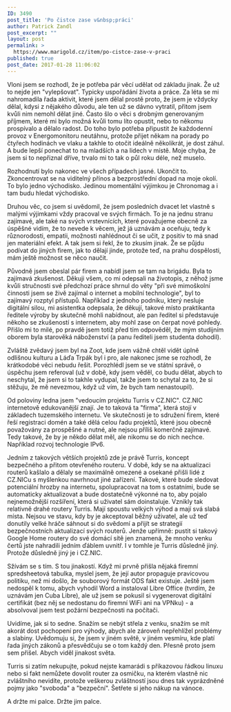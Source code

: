 ```yaml
---
ID: 3490
post_title: 'Po čistce zase v&nbsp;práci'
author: Patrick Zandl
post_excerpt: ""
layout: post
permalink: >
  https://www.marigold.cz/item/po-cistce-zase-v-praci
published: true
post_date: 2017-01-28 11:06:02
---
```

<p>Vloni jsem se rozhodl, že je potřeba pár věcí udělat od základu jinak. Že už to nejde jen "vylepšovat". Typicky uspořádání života a práce. Za léta se mi nahromadila řada aktivit, které jsem dělal prostě proto, že jsem je vždycky dělal, kdysi z nějakého důvodu, ale ten už se dávno vytratil, přitom jsem kvůli nim nemohl dělat jiné. Často šlo o věci s drobným generovaným příjmem, které mi bylo možná kvůli tomu líto opustit, nebo to někomu prospívalo a dělalo radost. Do toho bylo potřeba připustit že každodenní provoz v Energomonitoru neutáhnu, protože přijet někam na porady po čtyřech hodinách ve vlaku a takhle to otočit ideálně několikrát, je dost záhul. A bude lepší ponechat to na mladších a na lidech v místě. Moje chyba, že jsem si to nepřiznal dříve, trvalo mi to tak o půl roku déle, než muselo.</p><!--more--><p>Rozhodnutí bylo nakonec ve všech případech jasné. Ukončit to. Zkoncentrovat se na viditelný přínos a bezprostřední dopad na moje okolí. To bylo jedno východisko. Jedinou momentální výjimkou je Chronomag a i tam budu hledat východisko.</p>
<p>Druhou věc, co jsem si uvědomil, že jsem posledních dvacet let vlastně s malými výjimkami vždy pracoval ve svých firmách. To je na jednu stranu zajímavé, ale také na svých vrstevnících, které považujeme obecně za úspěšné vidím, že to nevede k věcem, jež já uznávám a oceňuju, tedy k různorodosti, empatii, možnosti nahlédnout či se učit, z positiv to má snad jen materiální efekt. A tak jsem si řekl, že to zkusím jinak. Že se půjdu podívat do jiných firem, jak to dělají jinde, protože teď, na prahu dospělosti, mám ještě možnost se něco naučit.</p>
<p>Původně jsem obeslal pár firem a nabídl jsem se tam na brigádu. Byla to zajímavá zkušenost. Děkuji všem, co mi odepsali na životopis, z něhož jsme kvůli stručnosti své předchozí práce shrnul do věty "při své mimoškolní činnosti jsem se živě zajímal o internet a mobilní technologie", byl to zajímavý rozptyl přístupů. Například z jednoho podniku, který nesluje digitální silou, mi asistentka odepsala, že děkují, takové místo praktikanta ředitele výroby by skutečně mohli nabídnout, ale pan ředitel si představuje někoho se zkušeností s internetem, aby mohl zase on čerpat nové pohledy. Přišlo mi to milé, po pravdě jsem totiž před tím odpověděl, že mým studijním oborem byla starověká náboženství (a panu řediteli jsem studenta dohodil).</p>
<p>Zvláště zvědavý jsem byl na Zoot, kde jsem vážně chtěl vidět úplně odlišnou kulturu a Láďa Trpák byl i pro, ale nakonec jsme se rozhodl, že krátkodobé věci nebudu řešit. Porozhlédl jsem se ve státní správě, o úspěchu jsem referoval (už v době, kdy jsem věděl, co budu dělat, abych to neschytal, že jsem si to takhle vydupal, takže jsem to schytal za to, že si stěžuju, že mě nevezmou, když už vím, že bych tam nenastoupil).</p>
<p>Od poloviny ledna jsem "vedoucím projektu Turris v CZ.NIC". CZ.NIC internetově edukovanější znají. Je to taková ta "firma", která stojí v základech tuzemského internetu. Ve skutečnosti je to sdružení firem, které řeší registraci domén a také dělá celou řadu projektů, které jsou obecně považovány za prospěšné a nutné, ale nejsou příliš komerčně zajímavé. Tedy takové, že by je někdo dělat měl, ale nikomu se do nich nechce. Například rozvoj technologie IPv6.</p>
<p>Jedním z takových větších projektů zde je právě Turris, koncept bezpečného a přitom otevřeného routeru. V době, kdy se na aktualizaci routerů kašlalo a dělaly se maximálně omezené a osekané přišli lidé z CZ.NICu s myšlenkou navrhnout jiné zařízení. Takové, které bude sledovat potenciální hrozby na internetu, spolupracovat na tom s ostatními, bude se automaticky aktualizovat a bude dostatečně výkonné na to, aby pojalo nejnemožnější rozšíření, která si uživatel sám doinstaluje. Vznikly tak relativně drahé routery Turris. Mají spoustu velkých výhod a mají svá slabá místa. Nejsou ve stavu, kdy by je akceptoval běžný uživatel, ale už teď donutily velké hráče sáhnout si do svědomí a přijít se strategií bezpečnostních aktualizací svých routerů. Jenže upřímně: pustit si takový Google Home routery do své domácí sítě jen znamená, že mnoho venku čertů jste nahradili jedním ďáblem uvnitř. I v tomhle je Turris důsledně jiný. Protože důsledně jiný je i CZ.NIC.</p>
<p>Sžívám se s tím. S tou jinakostí. Když mi prvně přišla nějaká firemní spredsheetová tabulka, myslel jsem, že její autor propaguje pravicovou politiku, než mi došlo, že souborový formát ODS fakt existuje. Ještě jsem nedospěl k tomu, abych vyhodil Word a instaloval Libre Office (tvrdím, že uznávám jen Cuba Libre), ale už jsem se pokusil si vygenerovat digitální certifikát (bez něj se nedostanu do firemní WiFi ani na VPNku) - a absolvoval jsem test požární bezpečnosti na počítači.</p>
<p>Uvidíme, jak si to sedne. Snažím se nebýt střela z venku, snažím se mít akorát dost pochopení pro výhody, abych ale zároveň nepřehlížel problémy a slabiny. Uvědomuju si, že jsem v jiném světě, v jiném vesmíru, kde platí řada jiných zákonů a přesvědčuju se o tom každý den. Přesně proto jsem sem přišel. Abych viděl jinakost světa.</p>
<p>Turris si zatím nekupujte, pokud nejste kamarádi s příkazovou řádkou linuxu nebo si fakt nemůžete dovolit router za osmičku, na kterém vlastně nic zvláštního nevidíte, protože veškerou zvláštností jsou dnes tak vyprázdněné pojmy jako "svoboda" a "bezpeční". Šetřete si jeho nákup na vánoce.</p>
<p>A držte mi palce. Držte jim palce.</p>